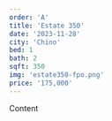 ```yaml
---
order: 'A'
title: 'Estate 350'
date: '2023-11-28'
city: 'Chino'
bed: 1
bath: 2
sqft: 350
img: 'estate350-fpo.png'
price: '175,000'
---
```


Content
